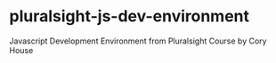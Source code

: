 # pluralsight-js-dev-environment
Javascript Development Environment from Pluralsight Course by Cory House
